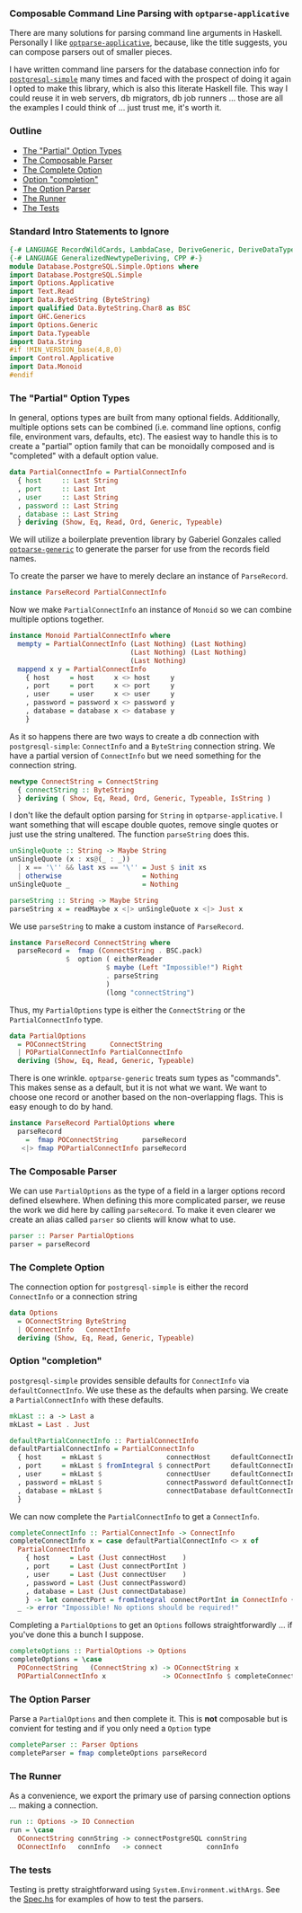 ### Composable Command Line Parsing with `optparse-applicative`

There are many solutions for parsing command line arguments in Haskell. Personally I like [`optparse-applicative`](https://hackage.haskell.org/package/optparse-applicative-0.12.1.0/), because, like the title suggests, you can compose parsers out of smaller pieces.

I have written command line parsers for the database connection info for [`postgresql-simple`](https://hackage.haskell.org/package/postgresql-simple-0.5.2.1/) many times and faced with the prospect of doing it again I opted to make this library, which is also this literate Haskell file. This way I could reuse it in web servers, db migrators, db job runners ... those are all the examples I could think of ... just trust me, it's worth it.

### Outline
- [The "Partial" Option Types](#partial)
- [The Composable Parser](#parser)
- [The Complete Option](#option)
- [Option "completion"](#completion)
- [The Option Parser](#option-parser)
- [The Runner](#runner)
- [The Tests](#tests)

### Standard Intro Statements to Ignore

```haskell
{-# LANGUAGE RecordWildCards, LambdaCase, DeriveGeneric, DeriveDataTypeable #-}
{-# LANGUAGE GeneralizedNewtypeDeriving, CPP #-}
module Database.PostgreSQL.Simple.Options where
import Database.PostgreSQL.Simple
import Options.Applicative
import Text.Read
import Data.ByteString (ByteString)
import qualified Data.ByteString.Char8 as BSC
import GHC.Generics
import Options.Generic
import Data.Typeable
import Data.String
#if !MIN_VERSION_base(4,8,0)
import Control.Applicative
import Data.Monoid
#endif
```

### <a name="partial"> The "Partial" Option Types

In general, options types are built from many optional fields. Additionally, multiple options sets can be combined (i.e. command line options, config file, environment vars, defaults, etc). The easiest way to handle this is to create a "partial" option family that can be monoidally composed and is "completed" with a default option value.

```haskell
data PartialConnectInfo = PartialConnectInfo
  { host     :: Last String
  , port     :: Last Int
  , user     :: Last String
  , password :: Last String
  , database :: Last String
  } deriving (Show, Eq, Read, Ord, Generic, Typeable)
```

We will utilize a boilerplate prevention library by Gaberiel Gonzales called [`optparse-generic`](https://hackage.haskell.org/package/optparse-generic-1.1.3) to generate the parser for use from the records field names.

To create the parser we have to merely declare an instance of `ParseRecord`.

```haskell
instance ParseRecord PartialConnectInfo
```

Now we make `PartialConnectInfo` an instance of `Monoid` so we can combine multiple options together.

```haskell
instance Monoid PartialConnectInfo where
  mempty = PartialConnectInfo (Last Nothing) (Last Nothing)
                              (Last Nothing) (Last Nothing)
                              (Last Nothing)
  mappend x y = PartialConnectInfo
    { host     = host     x <> host     y
    , port     = port     x <> port     y
    , user     = user     x <> user     y
    , password = password x <> password y
    , database = database x <> database y
    }
```

As it so happens there are two ways to create a db connection with `postgresql-simple`: `ConnectInfo` and a `ByteString` connection string. We have a partial version of `ConnectInfo` but we need something for the connection string.

```haskell
newtype ConnectString = ConnectString
  { connectString :: ByteString
  } deriving ( Show, Eq, Read, Ord, Generic, Typeable, IsString )

```

I don't like the default option parsing for `String` in `optparse-applicative`. I want something that will escape double quotes, remove single quotes or just use the string unaltered. The function `parseString` does this.

```haskell
unSingleQuote :: String -> Maybe String
unSingleQuote (x : xs@(_ : _))
  | x == '\'' && last xs == '\'' = Just $ init xs
  | otherwise                    = Nothing
unSingleQuote _                  = Nothing

parseString :: String -> Maybe String
parseString x = readMaybe x <|> unSingleQuote x <|> Just x
```

We use `parseString` to make a custom instance of `ParseRecord`.

```haskell
instance ParseRecord ConnectString where
  parseRecord =  fmap (ConnectString . BSC.pack)
              $  option ( eitherReader
                        $ maybe (Left "Impossible!") Right
                        . parseString
                        )
                        (long "connectString")
```
Thus, my `PartialOptions` type is either the `ConnectString` or the `PartialConnectInfo` type.

```haskell
data PartialOptions
  = POConnectString      ConnectString
  | POPartialConnectInfo PartialConnectInfo
  deriving (Show, Eq, Read, Generic, Typeable)
```

There is one wrinkle. `optparse-generic` treats sum types as "commands". This makes sense as a default, but it is not what we want. We want to choose one record or another based on the non-overlapping flags. This is easy enough to do by hand.

```haskell
instance ParseRecord PartialOptions where
  parseRecord
    =  fmap POConnectString      parseRecord
   <|> fmap POPartialConnectInfo parseRecord
```

### <a name="parser"> The Composable Parser

We can use `PartialOptions` as the type of a field in a larger options record defined elsewhere. When defining this more complicated parser, we reuse the work we did here by calling `parseRecord`. To make it even clearer we create an alias called `parser` so clients will know what to use.

```haskell
parser :: Parser PartialOptions
parser = parseRecord
```

### <a name="option"> The Complete Option

The connection option for `postgresql-simple` is either the record `ConnectInfo` or a connection string

```haskell
data Options
  = OConnectString ByteString
  | OConnectInfo   ConnectInfo
  deriving (Show, Eq, Read, Generic, Typeable)
```

### <a name="completion"> Option "completion"

`postgresql-simple` provides sensible defaults for `ConnectInfo` via `defaultConnectInfo`. We use these as the defaults when parsing. We create a `PartialConnectInfo` with these defaults.

```haskell
mkLast :: a -> Last a
mkLast = Last . Just

defaultPartialConnectInfo :: PartialConnectInfo
defaultPartialConnectInfo = PartialConnectInfo
  { host     = mkLast $                connectHost     defaultConnectInfo
  , port     = mkLast $ fromIntegral $ connectPort     defaultConnectInfo
  , user     = mkLast $                connectUser     defaultConnectInfo
  , password = mkLast $                connectPassword defaultConnectInfo
  , database = mkLast $                connectDatabase defaultConnectInfo
  }
```

We can now complete the `PartialConnectInfo` to get a `ConnectInfo`.

```haskell
completeConnectInfo :: PartialConnectInfo -> ConnectInfo
completeConnectInfo x = case defaultPartialConnectInfo <> x of
  PartialConnectInfo
    { host     = Last (Just connectHost    )
    , port     = Last (Just connectPortInt )
    , user     = Last (Just connectUser    )
    , password = Last (Just connectPassword)
    , database = Last (Just connectDatabase)
    } -> let connectPort = fromIntegral connectPortInt in ConnectInfo {..}
  _ -> error "Impossible! No options should be required!"
```

Completing a `PartialOptions` to get an `Options` follows straightforwardly ... if you've done this a bunch I suppose.

```haskell
completeOptions :: PartialOptions -> Options
completeOptions = \case
  POConnectString   (ConnectString x) -> OConnectString x
  POPartialConnectInfo x              -> OConnectInfo $ completeConnectInfo x
```

### <a name="option-parser"> The Option Parser

Parse a `PartialOptions` and then complete it. This is **not** composable but is convient for testing and if you only need a `Option` type

```haskell
completeParser :: Parser Options
completeParser = fmap completeOptions parseRecord
```

### <a name="runner"> The Runner

As a convenience, we export the primary use of parsing connection options ... making a connection.

```haskell
run :: Options -> IO Connection
run = \case
  OConnectString connString -> connectPostgreSQL connString
  OConnectInfo   connInfo   -> connect           connInfo
```

### <a name="tests"> The tests

Testing is pretty straightforward using `System.Environment.withArgs`. See the [Spec.hs](/test/Spec.hs) for examples of how to test the parsers.
